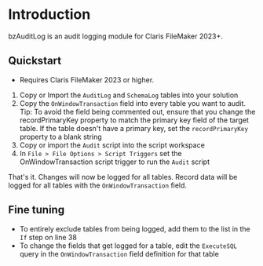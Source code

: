 # Introduction

bzAuditLog is an audit logging module for Claris FileMaker 2023+.

## Quickstart

- Requires Claris FileMaker 2023 or higher.

1. Copy or Import the `AuditLog` and `SchemaLog` tables into your solution
1. Copy the `OnWindowTransaction` field into every table you want to audit. Tip: To avoid the field being commented out, ensure that you change the recordPrimaryKey property to match the primary key field of the target table. If the table doesn't have a primary key, set the `recordPrimaryKey` property to a blank string
1. Copy or import the `Audit` script into the script workspace
1. In `File > File Options > Script Triggers` set the OnWindowTransaction script trigger to run the `Audit` script

That's it. Changes will now be logged for all tables. Record data will be logged for all tables with the `OnWindowTransaction` field.

## Fine tuning

- To entirely exclude tables from being logged, add them to the list in the `If` step on line 38
- To change the fields that get logged for a table, edit the `ExecuteSQL` query in the `OnWindowTransaction` field definition for that table